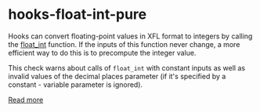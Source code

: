 # hooks-float-int-pure

Hooks can convert floating-point values in XFL format to integers by calling the [float_int](https://xrpl-hooks.readme.io//reference/float_int) function. If the inputs of this function never change, a more efficient way to do this is to precompute the integer value.

This check warns about calls of `float_int` with constant inputs as well as invalid values of the decimal places parameter (if it's specified by a constant - variable parameter is ignored).

[Read more](https://xrpl-hooks.readme.io//docs/floating-point-numbers-xfl)
